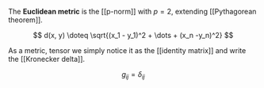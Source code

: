 The **Euclidean metric** is the [[p-norm]] with $p=2$, extending [[Pythagorean theorem]].

$$
d(x, y) \doteq \sqrt{(x_1 - y_1)^2 + \dots + (x_n -y_n)^2}
$$

As a metric, tensor we simply notice it as the [[identity matrix]] and write the [[Kronecker delta]].

$$
g_{ij} = \delta_{ij}
$$